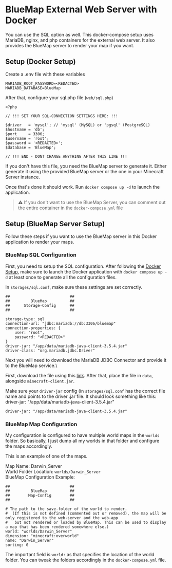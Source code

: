 # BlueMap External Web Server with Docker
You can use the SQL option as well. This docker-compose setup uses MariaDB, nginx, and php containers for the external web server. It also provides the BlueMap server to render your map if you want.

## Setup (Docker Setup)
Create a .env file with these variables
```
MARIADB_ROOT_PASSWORD=<REDACTED>
MARIADB_DATABASE=BlueMap
```

After that, configure your sql.php file (`web/sql.php`)
```
<?php

// !!! SET YOUR SQL-CONNECTION SETTINGS HERE: !!!

$driver   = 'mysql'; // 'mysql' (MySQL) or 'pgsql' (PostgreSQL)
$hostname = 'db';
$port     = 3306;
$username = 'root';
$password = '<REDACTED>';
$database = 'BlueMap';

// !!! END - DONT CHANGE ANYTHING AFTER THIS LINE !!!
```

If you don't have this file, you need the BlueMap server to generate it. Either generate it using the provided BlueMap server or the one in your Minecraft Server instance.

Once that's done it should work. Run `docker compose up -d` to launch the application.

> ⚠️ If you don't want to use the BlueMap Server, you can comment out the entire container in the `docker-compose.yml` file

## Setup (BlueMap Server Setup)
Follow these steps if you want to use the BlueMap server in this Docker application to render your maps.

### BlueMap SQL Configuration
First, you need to setup the SQL configuration. After following the [Docker Setup](#setup-docker-setup), make sure to launch the Docker application with `docker compose up -d` at least once to generate all the configuration files.

In `storages/sql.conf`, make sure these settings are set correctly.
```
##                          ##
##         BlueMap          ##
##      Storage-Config      ##
##                          ##

storage-type: sql
connection-url: "jdbc:mariadb://db:3306/bluemap"
connection-properties: {
    user: "root",
    password: "<REDACTED>"
}
driver-jar: "/app/data/mariadb-java-client-3.5.4.jar"
driver-class: "org.mariadb.jdbc.Driver"
```

Next you will need to download the MariaDB JDBC Connector and provide it to the BlueMap service.\

First, download the file using this [link](https://mariadb.com/downloads/connectors/). After that, place the file in `data`, alongside `minecraft-client.jar`.

Make sure your `driver-jar` config (in `storages/sql.conf` has the correct file name and points to the driver .jar file. It should look something like this:
driver-jar: "/app/data/mariadb-java-client-3.5.4.jar"
```
driver-jar: "/app/data/mariadb-java-client-3.5.4.jar"
```

### BlueMap Map Configuration
My configuration is configured to have multiple world maps in the `worlds` folder. So basically, I just dump all my worlds in that folder and configure the maps accordingly.

This is an example of one of the maps.

Map Name: Darwin_Server\
World Folder Location: `worlds/Darwin_Server`\
BlueMap Configuration Example:
```
##                          ##
##         BlueMap          ##
##        Map-Config        ##
##                          ##

# The path to the save-folder of the world to render.
#  (If this is not defined (commented out or removed), the map will be only registered to the web-server and the web-app
#   but not rendered or loaded by BlueMap. This can be used to display a map that has been rendered somewhere else.)
world: "worlds/Darwin_Server"
dimension: "minecraft:overworld"
name: "Darwin_Server"
sorting: 0
```

The important field is `world:` as that specifies the location of the world folder. You can tweak the folders accordingly in the `docker-compose.yml` file.
